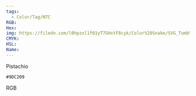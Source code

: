 ```yaml
---
tags:
  - Color/Tag/NTC
RGB:
Hex:
img: https://filedn.com/l0hpzxl1f01yT7GHxtF8cyk/Color%20Snake/SVG_Tumb%20Mass%20No%20Name/9DC209.svg
CMYK:
HSL:
Name:
---
```

Pistachio
```palette
#9DC209
```
RGB
